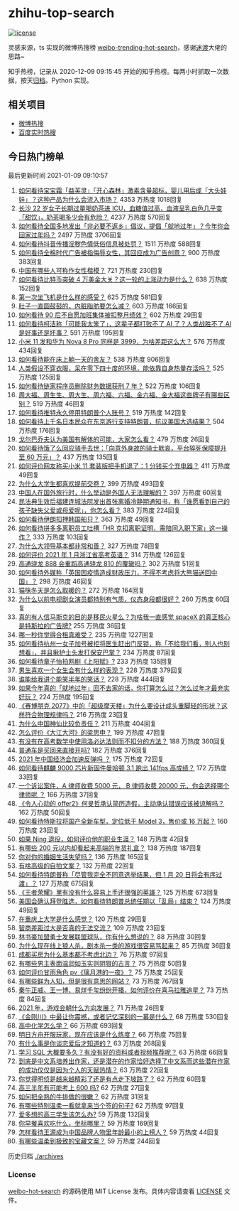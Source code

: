 # zhihu-top-search

[![license](https://img.shields.io/github/license/Arrackisarookie/zhihu-top-search)](https://github.com/Arrackisarookie/zhihu-top-search/blob/master/LICENSE)

灵感来源，ts 实现的微博热搜榜 [weibo-trending-hot-search](https://github.com/justjavac/weibo-trending-hot-search)，感谢[迷渡](https://github.com/justjavac)大佬的思路~

知乎热榜，记录从 2020-12-09 09:15:45 开始的知乎热榜。每两小时抓取一次数据，按天[归档](./archives)。Python 实现。

## 相关项目
+ [微博热搜](https://github.com/Arrackisarookie/weibo-hot-search)
+ [百度实时热搜](https://github.com/Arrackisarookie/baidu-hot-search)

## 今日热门榜单

<!-- Rank Begin -->

最后更新时间 2021-01-09 09:10:57

1. [如何看待宝宝霜「益芙灵」「开心森林」激素含量超标，婴儿用后成「大头娃娃」？这种产品为什么会流入市场？](https://www.zhihu.com/question/438275588) 4353 万热度 1018回复
1. [长沙 22 岁女子长期过量喝奶茶进 ICU，血糖值过高，血液呈乳白色几乎变「甜饮」，奶茶喝多少会有危险？](https://www.zhihu.com/question/438403941) 4237 万热度 570回复
1. [如何看待全国多地发出「非必要不返乡」倡议，提倡「就地过年」？今年你会回家过年吗？](https://www.zhihu.com/question/437957211) 2497 万热度 3706回复
1. [如何看待抖音传播淫秽色情低俗信息被处罚？](https://www.zhihu.com/question/438401125) 1511 万热度 588回复
1. [如何看待全棉时代广告被指侮辱女性，其回应成为广告创意？](https://www.zhihu.com/question/438433001) 900 万热度 383回复
1. [中国有哪些人可称作女性楷模？](https://www.zhihu.com/question/21780463) 721 万热度 230回复
1. [如何看待比特币突破 4 万美金大关？这一轮的上涨动力是什么？](https://www.zhihu.com/question/438388443) 638 万热度 152回复
1. [第一次坐飞机是什么样的感受？](https://www.zhihu.com/question/349379293) 625 万热度 581回复
1. [肚子一直圆鼓鼓的，内脏脂肪要怎么减？](https://www.zhihu.com/question/45723322) 603 万热度 166回复
1. [如何看待 90 后不自愿加班集体被扣整月绩效？](https://www.zhihu.com/question/438445883) 602 万热度 29回复
1. [如何看待柯洁称「可能我太笨了」，这辈子都打败不了 AI 了？人类战胜不了 AI 是好事还是坏事？](https://www.zhihu.com/question/438409639) 591 万热度 195回复
1. [小米 11 发和华为 Nova  8  Pro 同样是 3999，为啥差距这么大？](https://www.zhihu.com/question/436929666) 576 万热度 434回复
1. [如何看待能在床上躺一天的舍友？](https://www.zhihu.com/question/318657086) 538 万热度 906回复
1. [人类假设不穿衣服，呆在零下四十度的环境，能依靠自身热量存活吗？](https://www.zhihu.com/question/438176268) 525 万热度 125回复
1. [如何看待链家程序员删除财务数据获刑 7 年？](https://www.zhihu.com/question/438436700) 522 万热度 106回复
1. [周大福、周生生、周大生、周六福、六福、金六福、金大福这些牌子有哪些区别？](https://www.zhihu.com/question/32209352) 519 万热度 46回复
1. [如何看待推特永久停用特朗普个人账号？](https://www.zhihu.com/question/438537142) 519 万热度 142回复
1. [如何看待上千名日本民众在东京游行支持特朗普，抗议美国大选结果？](https://www.zhihu.com/question/438444048) 504 万热度 176回复
1. [戈尔巴乔夫认为美国有解体的可能，大家怎么看？](https://www.zhihu.com/question/438458361) 479 万热度 26回复
1. [如何看待饿了么回应骑手去世：「向意外身故的骑士默哀，平台猝死保障提升至 60 万元」？](https://www.zhihu.com/question/438478433) 437 万热度 135回复
1. [如何评价网友称买小米 11 套装版把手机退了：1 分钱买个充电器？](https://www.zhihu.com/question/437789034) 411 万热度 49回复
1. [为什么大学生都喜欢提前交卷？](https://www.zhihu.com/question/332690857) 399 万热度 493回复
1. [中国人在国外旅行时，什么举动是外国人无法理解的？](https://www.zhihu.com/question/437809753) 397 万热度 60回复
1. [民法典生效后福建连城法院发出首张离婚冷静期通知书，称「谁愿看到自己的孩子缺失父爱或母爱呢」，你怎么看？](https://www.zhihu.com/question/438442713) 383 万热度 224回复
1. [如何看待伊朗扣押韩国船只？](https://www.zhihu.com/question/438023305) 363 万热度 49回复
1. [如何看待拼多多离职员工吐槽「HR 克扣离职证明，需陪同入职下家」这一操作？](https://www.zhihu.com/question/438377387) 333 万热度 103回复
1. [为什么大领导基本都非常和善？](https://www.zhihu.com/question/268504379) 327 万热度 78回复
1. [如何评价 2021 年 1 月浙江省高考英语？](https://www.zhihu.com/question/438354241) 314 万热度 126回复
1. [高通骁龙 888 会重蹈高通骁龙 810 的覆辙吗？](https://www.zhihu.com/question/438310737) 302 万热度 51回复
1. [如何看待外媒称「英国因疫情造成财政压力，不得不考虑将大熊猫送回中国」？](https://www.zhihu.com/question/437817916) 298 万热度 46回复
1. [猫咪冬天是怎么取暖的？](https://www.zhihu.com/question/437475353) 272 万热度 164回复
1. [为什么以前电视剧女演员都特别有气质，仪态身段都很好？](https://www.zhihu.com/question/437465097) 260 万热度 60回复
1. [真的有人信马斯克的目的是移民火星么？为啥我一直感觉 spaceX 的真正核心是特斯拉的广告牌?](https://www.zhihu.com/question/434299998) 255 万热度 36回复
1. [哪一秒你觉得合租真难受？](https://www.zhihu.com/question/294243719) 235 万热度 1227回复
1. [如何看待杭州一女子加号被拒将医生赶出门反锁，称「不给我们看，别人也别想看」，并且揪护士头发打保安巴掌？](https://www.zhihu.com/question/438157366) 234 万热度 87回复
1. [如何看待章子怡拍网剧《上阳赋》?](https://www.zhihu.com/question/438267951) 233 万热度 135回复
1. [男生喜欢一个女生会有什么样的表现？](https://www.zhihu.com/question/339445696) 228 万热度 379回复
1. [谁能给我讲个能笑半年的笑话？](https://www.zhihu.com/question/395196942) 228 万热度 444回复
1. [如果今年真的「就地过年」回不去家的话，你打算怎么过？怎么过年才最充实好玩？](https://www.zhihu.com/question/438413078) 224 万热度 195回复
1. [《赛博朋克 2077》中的「超级摩天楼」为什么要设计成头重脚轻的形状？这样符合物理规律吗？](https://www.zhihu.com/question/437932184) 216 万热度 23回复
1. [为什么中国神仙比较负责任？](https://www.zhihu.com/question/433060839) 211 万热度 404回复
1. [怎么评价《大江大河》的梁思申？](https://www.zhihu.com/question/307177879) 199 万热度 47回复
1. [有没有在高考数学中使用洛必达法则而不扣分的方法？](https://www.zhihu.com/question/296821910) 188 万热度 360回复
1. [普通车是买回来直接开吗?](https://www.zhihu.com/question/421631284) 182 万热度 376回复
1. [2021 年中国经济会加速反弹吗 ？](https://www.zhihu.com/question/437386256) 175 万热度 72回复
1. [如何看待麒麟 9000 芯片新固件曼哈顿 3.1 跑出 141fps 高成绩？](https://www.zhihu.com/question/437702270) 172 万热度 33回复
1. [一个诉讼案件，A 律师收费 5000 元， B 律师收费 20000 元，你会选择哪个律师呢 ？](https://www.zhihu.com/question/437770327) 166 万热度 37回复
1. [《令人心动的 offer2》何旻哲承认简历造假，主动承认错误应该被谅解吗？](https://www.zhihu.com/question/438222629) 162 万热度 50回复
1. [如何看待特斯拉将国产全新车型，定位低于 Model 3，售价或 16 万起？](https://www.zhihu.com/question/438471700) 160 万热度 23回复
1. [如果 Ning 退役，如何评价他的职业生涯？](https://www.zhihu.com/question/436863875) 148 万热度 42回复
1. [有哪些 200 元以内却看起来高端的年货礼盒？](https://www.zhihu.com/question/363673150) 138 万热度 187回复
1. [你对你的婚姻生活失望吗？](https://www.zhihu.com/question/431700919) 136 万热度 165回复
1. [有啥高级的自拍文案？](https://www.zhihu.com/question/434446116) 132 万热度 22回复
1. [如何看待特朗普称「尽管我完全不同意选举结果，但 1 月 20 日将会有序过渡」？](https://www.zhihu.com/question/438312489) 127 万热度 675回复
1. [《王者荣耀》里有没有什么容易上手还很强的英雄？](https://www.zhihu.com/question/343974310) 125 万热度 673回复
1. [美国会确认拜登胜选，如何看待特朗普总统任期以「乱局」结束？](https://www.zhihu.com/question/438322260) 124 万热度 49回复
1. [在重庆上大学是什么感觉？](https://www.zhihu.com/question/310970062) 120 万热度 29回复
1. [智商差距过大是否真的无法交流？](https://www.zhihu.com/question/27279221) 109 万热度 23回复
1. [林书豪加盟勇士发展联盟球队，你有什么想说的？](https://www.zhihu.com/question/438413008) 88 万热度 30回复
1. [为什么现在线上狼人杀，剧本杀一类的游戏很容易骂起来？](https://www.zhihu.com/question/438008298) 85 万热度 36回复
1. [成都买房为什么基本都不考虑北边？](https://www.zhihu.com/question/434009006) 76 万热度 97回复
1. [有哪些男主表面温润如玉实则阴狠的古言？](https://www.zhihu.com/question/311422229) 75 万热度 50回复
1. [如何评价甘雨角色 pv《璃月港的一夜》？](https://www.zhihu.com/question/438116052) 75 万热度 25回复
1. [有哪些鲜为人知，但是很有意思的网站？](https://www.zhihu.com/question/26009615) 73 万热度 767回复
1. [秦牛正威、王一博、易烊千玺纷纷开播，如何评价在喜马拉雅追星？](https://www.zhihu.com/question/437999278) 73 万热度 84回复
1. [2021 年，游戏会朝什么方向发展？](https://www.zhihu.com/question/437886651) 71 万热度 26回复
1. [《金刚川》中最让你震撼，或者记忆深刻的一幕是什么？](https://www.zhihu.com/question/426769259) 68 万热度 530回复
1. [高中化学怎么学？](https://www.zhihu.com/question/264686799) 66 万热度 693回复
1. [明日方舟开服玩家，现在应该是什么练度？](https://www.zhihu.com/question/437699531) 66 万热度 75回复
1. [有什么事是你谈恋爱后才知道的？](https://www.zhihu.com/question/429758617) 63 万热度 268回复
1. [学习 SQL 大概要多久？有没有好的资料或者视频推荐呢？](https://www.zhihu.com/question/20116482) 63 万热度 66回复
1. [到底是中文系培养出作家，还是潜在的作家恰好选择了中文系而这些潜在作家的成功仅仅是因为个人的天赋热情？](https://www.zhihu.com/question/437992761) 63 万热度 22回复
1. [你觉得明侦是越来越精彩了还是有点走下坡路了？](https://www.zhihu.com/question/437849328) 62 万热度 60回复
1. [高三半年有可能考上 600 吗?](https://www.zhihu.com/question/438090429) 62 万热度 27回复
1. [如何把全熟的牛排做的很嫩？](https://www.zhihu.com/question/370881008) 62 万热度 31回复
1. [有哪些特别温柔一看就拿来当个签的句子?](https://www.zhihu.com/question/377848240) 62 万热度 97回复
1. [爱多想的高三学生该怎么办?](https://www.zhihu.com/question/437418499) 59 万热度 132回复
1. [你早餐喜欢吃什么，坐标哪里？](https://www.zhihu.com/question/433408578) 59 万热度 169回复
1. [怎样看待王源成为中国品牌人物里年龄最小的上榜人？](https://www.zhihu.com/question/438109794) 59 万热度 44回复
1. [有哪些温柔到极致的宝藏文案？](https://www.zhihu.com/question/428909775) 59 万热度 244回复
<!-- Rank End -->

历史归档 [./archives](./archives)

### License

[weibo-hot-search](https://github.com/Arrackisarookie/zhihu-top-search) 的源码使用 MIT License 发布。具体内容请查看 [LICENSE](./LICENSE) 文件。
